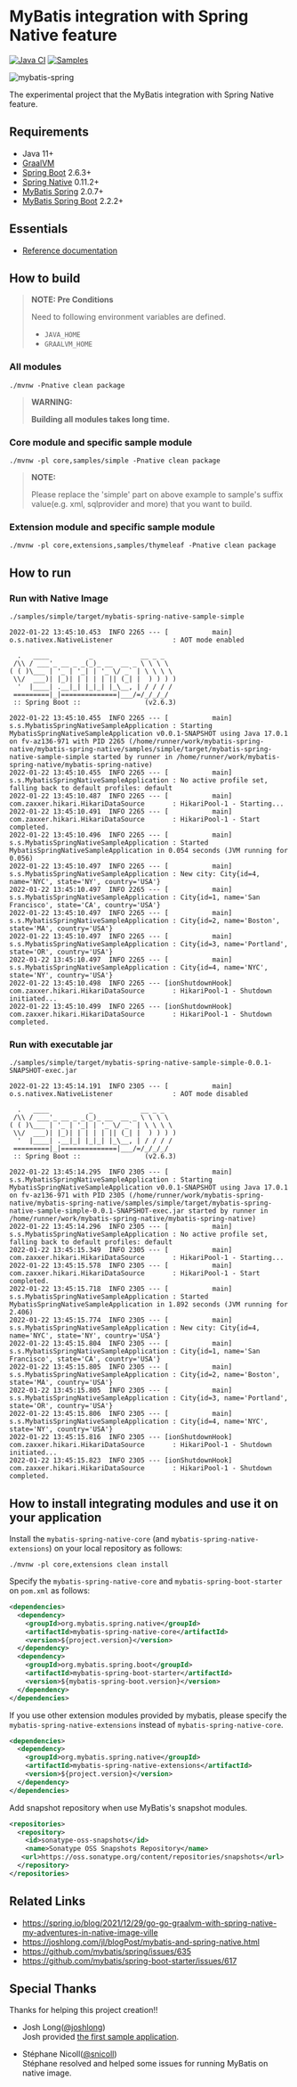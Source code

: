 # MyBatis integration with Spring Native feature

[![Java CI](https://github.com/kazuki43zoo/mybatis-spring-native/actions/workflows/ci.yaml/badge.svg)](https://github.com/kazuki43zoo/mybatis-spring-native/actions/workflows/ci.yaml)
[![Samples](https://github.com/kazuki43zoo/mybatis-spring-native/actions/workflows/samples.yaml/badge.svg)](https://github.com/kazuki43zoo/mybatis-spring-native/actions/workflows/samples.yaml)

![mybatis-spring](http://mybatis.github.io/images/mybatis-logo.png)

The experimental project that the MyBatis integration with Spring Native feature.

## Requirements

* Java 11+
* [GraalVM](https://github.com/graalvm/graalvm-ce-builds/releases)
* [Spring Boot](https://github.com/spring-projects/spring-boot) 2.6.3+
* [Spring Native](https://github.com/spring-projects-experimental/spring-native) 0.11.2+
* [MyBatis Spring](https://github.com/mybatis/spring) 2.0.7+
* [MyBatis Spring Boot](https://github.com/mybatis/spring-boot-starter) 2.2.2+

## Essentials

* [Reference documentation](docs/src/site/markdown/index.md)

## How to build

> **NOTE: Pre Conditions**
>
> Need to following environment variables are defined.
>
> * `JAVA_HOME`
> * `GRAALVM_HOME`

### All modules

```
./mvnw -Pnative clean package
```
> **WARNING:**
>
> **Building all modules takes long time.**


### Core module and specific sample module

```
./mvnw -pl core,samples/simple -Pnative clean package
```

> **NOTE:**
>
> Please replace the 'simple' part  on above example to sample's suffix value(e.g. xml, sqlprovider and more) that you want to build.

### Extension module and specific sample module

```
./mvnw -pl core,extensions,samples/thymeleaf -Pnative clean package
```

## How to run

### Run with Native Image


```
./samples/simple/target/mybatis-spring-native-sample-simple
```

```
2022-01-22 13:45:10.453  INFO 2265 --- [           main] o.s.nativex.NativeListener               : AOT mode enabled

  .   ____          _            __ _ _
 /\\ / ___'_ __ _ _(_)_ __  __ _ \ \ \ \
( ( )\___ | '_ | '_| | '_ \/ _` | \ \ \ \
 \\/  ___)| |_)| | | | | || (_| |  ) ) ) )
  '  |____| .__|_| |_|_| |_\__, | / / / /
 =========|_|==============|___/=/_/_/_/
 :: Spring Boot ::                (v2.6.3)

2022-01-22 13:45:10.455  INFO 2265 --- [           main] s.s.MybatisSpringNativeSampleApplication : Starting MybatisSpringNativeSampleApplication v0.0.1-SNAPSHOT using Java 17.0.1 on fv-az136-971 with PID 2265 (/home/runner/work/mybatis-spring-native/mybatis-spring-native/samples/simple/target/mybatis-spring-native-sample-simple started by runner in /home/runner/work/mybatis-spring-native/mybatis-spring-native)
2022-01-22 13:45:10.455  INFO 2265 --- [           main] s.s.MybatisSpringNativeSampleApplication : No active profile set, falling back to default profiles: default
2022-01-22 13:45:10.487  INFO 2265 --- [           main] com.zaxxer.hikari.HikariDataSource       : HikariPool-1 - Starting...
2022-01-22 13:45:10.491  INFO 2265 --- [           main] com.zaxxer.hikari.HikariDataSource       : HikariPool-1 - Start completed.
2022-01-22 13:45:10.496  INFO 2265 --- [           main] s.s.MybatisSpringNativeSampleApplication : Started MybatisSpringNativeSampleApplication in 0.054 seconds (JVM running for 0.056)
2022-01-22 13:45:10.497  INFO 2265 --- [           main] s.s.MybatisSpringNativeSampleApplication : New city: City{id=4, name='NYC', state='NY', country='USA'}
2022-01-22 13:45:10.497  INFO 2265 --- [           main] s.s.MybatisSpringNativeSampleApplication : City{id=1, name='San Francisco', state='CA', country='USA'}
2022-01-22 13:45:10.497  INFO 2265 --- [           main] s.s.MybatisSpringNativeSampleApplication : City{id=2, name='Boston', state='MA', country='USA'}
2022-01-22 13:45:10.497  INFO 2265 --- [           main] s.s.MybatisSpringNativeSampleApplication : City{id=3, name='Portland', state='OR', country='USA'}
2022-01-22 13:45:10.497  INFO 2265 --- [           main] s.s.MybatisSpringNativeSampleApplication : City{id=4, name='NYC', state='NY', country='USA'}
2022-01-22 13:45:10.498  INFO 2265 --- [ionShutdownHook] com.zaxxer.hikari.HikariDataSource       : HikariPool-1 - Shutdown initiated...
2022-01-22 13:45:10.499  INFO 2265 --- [ionShutdownHook] com.zaxxer.hikari.HikariDataSource       : HikariPool-1 - Shutdown completed.
```

### Run with executable jar

```
./samples/simple/target/mybatis-spring-native-sample-simple-0.0.1-SNAPSHOT-exec.jar
```

```
2022-01-22 13:45:14.191  INFO 2305 --- [           main] o.s.nativex.NativeListener               : AOT mode disabled

  .   ____          _            __ _ _
 /\\ / ___'_ __ _ _(_)_ __  __ _ \ \ \ \
( ( )\___ | '_ | '_| | '_ \/ _` | \ \ \ \
 \\/  ___)| |_)| | | | | || (_| |  ) ) ) )
  '  |____| .__|_| |_|_| |_\__, | / / / /
 =========|_|==============|___/=/_/_/_/
 :: Spring Boot ::                (v2.6.3)

2022-01-22 13:45:14.295  INFO 2305 --- [           main] s.s.MybatisSpringNativeSampleApplication : Starting MybatisSpringNativeSampleApplication v0.0.1-SNAPSHOT using Java 17.0.1 on fv-az136-971 with PID 2305 (/home/runner/work/mybatis-spring-native/mybatis-spring-native/samples/simple/target/mybatis-spring-native-sample-simple-0.0.1-SNAPSHOT-exec.jar started by runner in /home/runner/work/mybatis-spring-native/mybatis-spring-native)
2022-01-22 13:45:14.296  INFO 2305 --- [           main] s.s.MybatisSpringNativeSampleApplication : No active profile set, falling back to default profiles: default
2022-01-22 13:45:15.349  INFO 2305 --- [           main] com.zaxxer.hikari.HikariDataSource       : HikariPool-1 - Starting...
2022-01-22 13:45:15.578  INFO 2305 --- [           main] com.zaxxer.hikari.HikariDataSource       : HikariPool-1 - Start completed.
2022-01-22 13:45:15.718  INFO 2305 --- [           main] s.s.MybatisSpringNativeSampleApplication : Started MybatisSpringNativeSampleApplication in 1.892 seconds (JVM running for 2.406)
2022-01-22 13:45:15.774  INFO 2305 --- [           main] s.s.MybatisSpringNativeSampleApplication : New city: City{id=4, name='NYC', state='NY', country='USA'}
2022-01-22 13:45:15.804  INFO 2305 --- [           main] s.s.MybatisSpringNativeSampleApplication : City{id=1, name='San Francisco', state='CA', country='USA'}
2022-01-22 13:45:15.805  INFO 2305 --- [           main] s.s.MybatisSpringNativeSampleApplication : City{id=2, name='Boston', state='MA', country='USA'}
2022-01-22 13:45:15.805  INFO 2305 --- [           main] s.s.MybatisSpringNativeSampleApplication : City{id=3, name='Portland', state='OR', country='USA'}
2022-01-22 13:45:15.806  INFO 2305 --- [           main] s.s.MybatisSpringNativeSampleApplication : City{id=4, name='NYC', state='NY', country='USA'}
2022-01-22 13:45:15.816  INFO 2305 --- [ionShutdownHook] com.zaxxer.hikari.HikariDataSource       : HikariPool-1 - Shutdown initiated...
2022-01-22 13:45:15.823  INFO 2305 --- [ionShutdownHook] com.zaxxer.hikari.HikariDataSource       : HikariPool-1 - Shutdown completed.
```

## How to install integrating modules and use it on your application

Install the `mybatis-spring-native-core` (and `mybatis-spring-native-extensions`) on your local repository as follows:

```
./mvnw -pl core,extensions clean install
```

Specify the `mybatis-spring-native-core` and `mybatis-spring-boot-starter` on `pom.xml` as follows:

```xml
<dependencies>
  <dependency>
    <groupId>org.mybatis.spring.native</groupId>
    <artifactId>mybatis-spring-native-core</artifactId>
    <version>${project.version}</version>
  </dependency>
  <dependency>
    <groupId>org.mybatis.spring.boot</groupId>
    <artifactId>mybatis-spring-boot-starter</artifactId>
    <version>${mybatis-spring-boot.version}</version>
  </dependency>
</dependencies>
```

If you use other extension modules provided by mybatis, please specify the `mybatis-spring-native-extensions` instead of `mybatis-spring-native-core`.

```xml
<dependencies>
  <dependency>
    <groupId>org.mybatis.spring.native</groupId>
    <artifactId>mybatis-spring-native-extensions</artifactId>
    <version>${project.version}</version>
  </dependency>
</dependencies>
```

Add snapshot repository when use MyBatis's snapshot modules.

```xml
<repositories>
  <repository>
    <id>sonatype-oss-snapshots</id>
    <name>Sonatype OSS Snapshots Repository</name>
   <url>https://oss.sonatype.org/content/repositories/snapshots</url>
  </repository>
</repositories>
```

## Related Links

* https://spring.io/blog/2021/12/29/go-go-graalvm-with-spring-native-my-adventures-in-native-image-ville
* https://joshlong.com/jl/blogPost/mybatis-and-spring-native.html
* https://github.com/mybatis/spring/issues/635
* https://github.com/mybatis/spring-boot-starter/issues/617

## Special Thanks

Thanks for helping this project creation!!

* Josh Long([@joshlong](https://github.com/joshlong))  
  Josh provided [the first sample application](https://github.com/joshlong/mybatis-spring-native/tree/mybatis-spring).


* Stéphane Nicoll([@snicoll](https://github.com/snicoll))  
  Stéphane resolved and helped some issues for running MyBatis on native image. 
